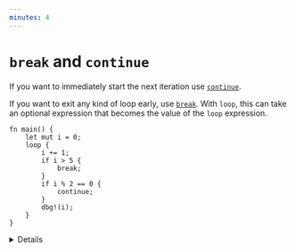 ```yaml
---
minutes: 4
---
```


# `break` and `continue`

If you want to immediately start the next iteration use
[`continue`](https://doc.rust-lang.org/reference/expressions/loop-expr.html#continue-expressions).

If you want to exit any kind of loop early, use
[`break`](https://doc.rust-lang.org/reference/expressions/loop-expr.html#break-expressions).
With `loop`, this can take an optional expression that becomes the value of the
`loop` expression.

```rust,editable
fn main() {
    let mut i = 0;
    loop {
        i += 1;
        if i > 5 {
            break;
        }
        if i % 2 == 0 {
            continue;
        }
        dbg!(i);
    }
}
```

<details>

Note that `loop` is the only looping construct which can return a non-trivial
value. This is because it's guaranteed to only return at a `break` statement
(unlike `while` and `for` loops, which can also return when the condition
fails).

</details>

